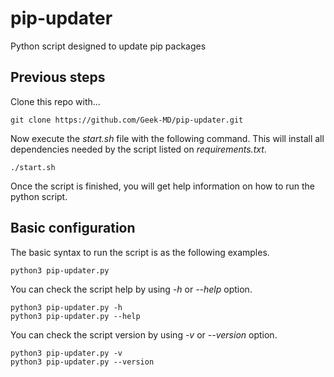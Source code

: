 # pip-updater
Python script designed to update pip packages

## Previous steps

Clone this repo with...
  
```
git clone https://github.com/Geek-MD/pip-updater.git
```

Now execute the *start.sh* file with the following command. This will install all dependencies needed by the script
listed on *requirements.txt*.

```
./start.sh
```

Once the script is finished, you will get help information on how to run the python script.

## Basic configuration

The basic syntax to run the script is as the following examples.

```
python3 pip-updater.py
```

You can check the script help by using *-h* or *--help* option.

```
python3 pip-updater.py -h
python3 pip-updater.py --help
```

You can check the script version by using *-v* or *--version* option.

```
python3 pip-updater.py -v
python3 pip-updater.py --version
```

